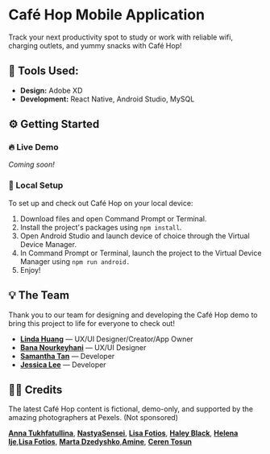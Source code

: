# Café Hop Mobile Application
Track your next productivity spot to study or work with reliable wifi, charging outlets, and yummy snacks with Café Hop!

## 🔮 Tools Used: 
* **Design:** Adobe XD
* **Development:** React Native, Android Studio, MySQL

## ⚙ Getting Started
### 🔥 Live Demo
_Coming soon!_

### 📍 Local Setup
To set up and check out Café Hop on your local device: 
1. Download files and open Command Prompt or Terminal.
2. Install the project's packages using `npm install`.
3. Open Android Studio and launch device of choice through the Virtual Device Manager. 
4. In Command Prompt or Terminal, launch the project to the Virtual Device Manager using `npm run android.`
5. Enjoy!

## 💡 The Team
Thank you to our team for designing and developing the Café Hop demo to bring this project to life for everyone to check out! 
* [**Linda Huang**](http://www.lindah.design/) — UX/UI Designer/Creator/App Owner
* [**Bana Nourkeyhani**](http://banacreates.com/) — UX/UI Designer
* [**Samantha Tan**](https://samanthatan.ca/) — Developer
* [**Jessica Lee**](https://jessicamlee.dev/) — Developer

## 👏🏻 Credits
The latest Café Hop content is fictional, demo-only, and supported by the amazing photographers at Pexels. (Not sponsored)

[**Anna Tukhfatullina**](https://www.pexels.com/photo/black-wooden-dining-table-in-a-coffee-shop-2551794/), [**NastyaSensei**](https://www.pexels.com/photo/two-cups-of-coffee-on-table-2575835/), [**Lisa Fotios**](https://www.pexels.com/photo/food-inside-display-chiller-1855214/), [**Haley Black**](https://www.pexels.com/photo/brown-wooden-dining-table-and-chairs-3968056/), [**Helena Ije**](https://www.pexels.com/photo/rectangular-brown-wooden-table-2867885/),[**Lisa Fotios**](https://www.pexels.com/photo/coffee-bar-1995010/), [**Marta Dzedyshko**](https://www.pexels.com/photo/white-and-black-dinette-set-2067560/),[**Amine**](https://www.pexels.com/photo/people-sitting-on-table-in-cafe-9376903/), [**Ceren Tosun**](https://www.pexels.com/photo/tables-and-wooden-chairs-in-a-coffee-shop-8939610/)
